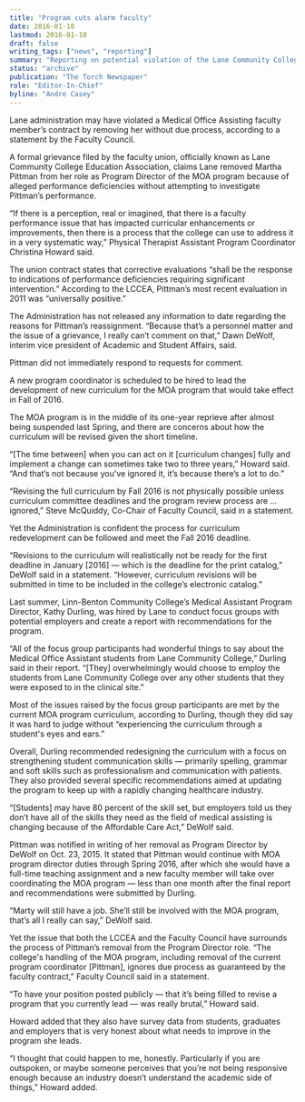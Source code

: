 ```yaml
---
title: "Program cuts alarm faculty"
date: 2016-01-10
lastmod: 2016-01-10
draft: false
writing_tags: ["news", "reporting"]
summary: "Reporting on potential violation of the Lane Community College administration."
status: "archive"
publication: "The Torch Newspaper"
role: "Editor-In-Chief"
byline: "Andre Casey"
---
```



Lane administration may have violated a Medical Office Assisting faculty member’s contract by removing her without due process, according to a statement by the Faculty Council. 

A formal grievance filed by the faculty union, officially known as Lane Community College Education Association, claims Lane removed Martha Pittman from her role as Program Director of the MOA program because of alleged performance deficiencies without attempting to investigate Pittman’s performance. 

“If there is a perception, real or imagined, that there is a faculty performance issue that has impacted curricular enhancements or improvements, then there is a process that the college can use to address it in a very systematic way,” Physical Therapist Assistant Program Coordinator Christina Howard said.

The union contract states that corrective evaluations “shall be the response to indications of performance deficiencies requiring significant intervention.” According to the LCCEA, Pittman’s most recent evaluation in 2011 was “universally positive.”

The Administration has not released any information to date regarding the reasons for Pittman’s reassignment. “Because that’s a personnel matter and the issue of a grievance, I really can’t comment on that,” Dawn DeWolf, interim vice president of Academic and Student Affairs, said. 

Pittman did not immediately respond to requests for comment.

A new program coordinator is scheduled to be hired to lead the development of new curriculum for the MOA program that would take effect in Fall of 2016. 

The MOA program is in the middle of its one-year reprieve after almost being suspended last Spring, and there are concerns about how the curriculum will be revised given the short timeline. 

“[The time between] when you can act on it [curriculum changes] fully and implement a change can sometimes take two to three years,” Howard said. “And that’s not because you’ve ignored it, it’s because there’s a lot to do.”

“Revising the full curriculum by Fall 2016 is not physically possible unless curriculum committee deadlines and the program review process are ... ignored,” Steve McQuiddy, Co-Chair of Faculty Council, said in a statement.

Yet the Administration is confident the process for curriculum redevelopment can be followed and meet the Fall 2016 deadline. 

“Revisions to the curriculum will realistically not be ready for the first deadline in January [2016] — which is the deadline for the print catalog,” DeWolf said in a statement. “However, curriculum revisions will be submitted in time to be included in the college’s electronic catalog.”

Last summer, Linn-Benton Community College’s Medical Assistant Program Director, Kathy Durling, was hired by Lane to conduct focus groups with potential employers and create a report with recommendations for the program. 

“All of the focus group participants had wonderful things to say about the Medical Office Assistant students from Lane Community College,” Durling said in their report. “[They] overwhelmingly would choose to employ the students from Lane Community College over any other students that they were exposed to in the clinical site.”

Most of the issues raised by the focus group participants are met by the current MOA program curriculum, according to Durling, though they did say it was hard to judge without “experiencing the curriculum through a student's eyes and ears.” 

Overall, Durling recommended redesigning the curriculum with a focus on strengthening student communication skills — primarily spelling, grammar and soft skills such as professionalism and communication with patients. They also provided several specific recommendations aimed at updating the program to keep up with a rapidly changing healthcare industry.  

“[Students] may have 80 percent of the skill set, but employers told us they don’t have all of the skills they need as the field of medical assisting is changing because of the Affordable Care Act,” DeWolf said.

Pittman was notified in writing of her removal as Program Director by DeWolf on Oct. 23, 2015. It stated that Pittman would continue with MOA program director duties through Spring 2016, after which she would have a full-time teaching assignment and a new faculty member will take over coordinating the MOA program — less than one month after the final report and recommendations were submitted by Durling. 

“Marty will still have a job. She’ll still be involved with the MOA program, that’s all I really can say,” DeWolf said.

Yet the issue that both the LCCEA and the Faculty Council have surrounds the process of Pittman’s removal from the Program Director role. “The college's handling of the MOA program, including removal of the current program coordinator [Pittman], ignores due process as guaranteed by the faculty contract,” Faculty Council said in a statement. 

“To have your position posted publicly — that it’s being filled to revise a program that you currently lead — was really brutal,” Howard said. 

Howard added that they also have survey data from students, graduates and employers that is very honest about what needs to improve in the program she leads. 

“I thought that could happen to me, honestly. Particularly if you are outspoken, or maybe someone perceives that you’re not being responsive enough because an industry doesn’t understand the academic side of things,” Howard added. 
